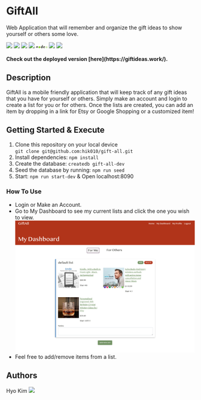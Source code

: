 # GiftAll

Web Application that will remember and organize the gift ideas to show yourself or others some love.
<br>

<div align="left">
<img width="30" src="https://raw.githubusercontent.com/gilbarbara/logos/master/logos/javascript.svg"/>
<img width="30" src="https://raw.githubusercontent.com/gilbarbara/logos/master/logos/react.svg"/>
<img width="30" src="https://raw.githubusercontent.com/gilbarbara/logos/master/logos/redux.svg"/>
<img width="30" src="https://raw.githubusercontent.com/gilbarbara/logos/master/logos/bootstrap.svg"/>
<img width="30" src="https://raw.githubusercontent.com/gilbarbara/logos/master/logos/nodejs.svg"/>
<img width="30" src="https://raw.githubusercontent.com/gilbarbara/logos/master/logos/python.svg"/>
<img width="30" src="https://img.icons8.com/color/48/000000/postgreesql.png"/>
</div>
<br>
<b> Check out the deployed version [here](https://giftideas.work/). </b>

## Description

GiftAll is a mobile friendly application that will keep track of any gift ideas that you have for yourself or others. Simply make an account and login to create a list for you or for others. Once the lists are created, you can add an item by dropping in a link for Etsy or Google Shopping or a customized item!

## Getting Started & Execute

1. Clone this repository on your local device <br>`git clone git@github.com:hik010/gift-all.git`
2. Install dependencies: `npm install`
3. Create the database: `createdb gift-all-dev`
4. Seed the database by running: `npm run seed`
5. Start: `npm run start-dev` & Open localhost:8090

### How To Use

- Login or Make an Account.
- Go to My Dashboard to see my current lists and click the one you wish to view.
  ![dashboard](/public/screenshots/dashboard.png 'San Juan Mountains')
- Feel free to add/remove items from a list.

<!-- ## Help

Any advise for common problems or issues.

```
command to run if program contains helper info
``` -->

## Authors

Hyo Kim
[<img width="30" src="https://raw.githubusercontent.com/gilbarbara/logos/master/logos/linkedin.svg"/>](https://www.linkedin.com/in/hyo-kim/)
